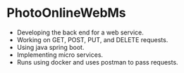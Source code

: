 # PhotoOnlineWebMs

- Developing the back end for a web service.
- Working on GET, POST, PUT, and DELETE requests.
- Using java spring boot.
- Implementing micro services.
- Runs using docker and uses postman to pass requests. 
